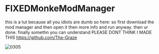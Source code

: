 # FIXEDMonkeModManager
this is a tut because all you idiots are dumb so here: so first download the mod manager and then open it then more info and run anyway. then ur done. finally somethn you can understand PLEASE DONT THINK I MADE THIS https://github.com/The-Graze

![0305](https://github.com/user-attachments/assets/21501276-ce44-4a55-96d2-f1bb07577920)
